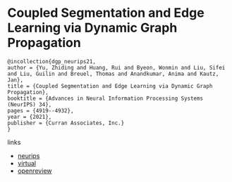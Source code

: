 # Coupled Segmentation and Edge Learning via Dynamic Graph Propagation

```
@incollection{dgp_neurips21,
author = {Yu, Zhiding and Huang, Rui and Byeon, Wonmin and Liu, Sifei and Liu, Guilin and Breuel, Thomas and Anandkumar, Anima and Kautz, Jan},
title = {Coupled Segmentation and Edge Learning via Dynamic Graph Propagation},
booktitle = {Advances in Neural Information Processing Systems (NeurIPS) 34},
pages = {4919--4932},
year = {2021},
publisher = {Curran Associates, Inc.}
}
```

links
- [neurips](https://papers.nips.cc//paper/2021/hash/26ddd45b02859e836d13d4b9fde34281-Abstract.html)
- [virtual](https://neurips.cc/virtual/2021/poster/26274)
- [openreview](https://openreview.net/forum?id=vRwnHlAgK5x)
